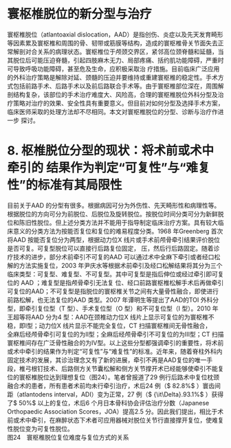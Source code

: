 # 寰枢椎脱位的新分型与治疗  
寰枢椎脱位（atlantoaxial dislocation，AAD）是指创伤、炎症以及先天发育畸形等因素累及寰枢椎和周围的骨、韧带或筋膜等结构，造成的寰枢椎骨关节面失去正常解剖对合关系的病理状态。寰枢椎位于颅颈交界区，紧邻高位颈脊髓和延髓，当其脱位后可能压迫脊髓，引起四肢麻木无力、局部疼痛、括约肌功能障碍，严重时可导致呼吸功能障碍，甚至危及生命，应积极采取治 疗措施。目前临床广泛应用的外科治疗策略是解除对延、颈髓的压迫并要维持或重建寰枢椎的稳定性。手术方式包括前路手术、后路手术以及前后路联合手术等。由于寰枢椎部位深在，周围解剖结构复杂，该部位的手术治疗难度大、风险高，合理的寰枢椎脱位外科分型及治疗策略对治疗的效果、安全性具有重要意义。但目前对如何分型及选择手术方案，临床医师采取的处理方法却不尽相同。本文对寰枢椎脱位的分型、诊断与治疗作进一步 探讨。  
# 8. 枢椎脱位分型的现状：将术前或术中牵引的 结果作为判定“可复性”与“难复性”的标准有其局限性  
目前关于AAD 的分型有很多。根据病因可分为外伤性、先天畸形性和病理性等。根据脱位的方向可分为前脱位、后脱位及旋转脱位。按脱位时间分类可分为新鲜脱位和陈旧性脱位。但上述分类方法并不能用于指导制定临床治疗方案。具有较大临床意义的分类方法为按能否复位和复位的难易程度分类。1968 年Greenberg 首次将AAD 按能否复位分为两型，根据动力位X 线片或手术前颅骨牵引结果评价脱位是否可复。可复型脱位可以直接行后路复位固定， 压，然后行后路固定。随着诊疗技术的进步，部分术前牵引不可复的AAD 可以通过术中全麻下牵引或者经口松解的方法实施复位，2003 年尹庆水等根据术前牵引及经口松解结果将其分为三个临床类型：可复型、难复型、不可复型。其中可复型是指后伸位或经过牵引即可复位的 AAD ；难复型是指颅骨牵引无法复 位、经口前路寰枢椎松解手术后再做牵引可复位的AAD；不可复型是指脱位的寰枢椎关节之间有大量骨性融合，即使进行前路松解，也无法复位的AAD 类型。2007 年谭明生等提出了AAD的TOI 外科分型，即牵引复位型（T 型）、手术复位型（O 型）和不可复位型（I 型）。2010 年王超等将AAD 分为4 型：AAD在颈椎动力位X 线片上显示可复位的为寰枢椎不稳，即Ⅰ型；动力位X 线片显示不能完全复位，CT 扫描寰枢椎间无骨性融合，  
全麻后经颅骨牵引可复位的为Ⅱ型；全麻后经颅骨牵引不可复位的为Ⅲ型；CT 扫描寰枢椎间存在广泛骨性融合的为Ⅳ型。以上这些分型都强调牵引的重要性，将术前或术中牵引的结果作为判定“可复性”与“难复性”的标准。近年来，随着脊柱外科内固定技术的发展，其诊治理念又有了新的进展，牵引不再是AAD复位的唯一手段，椎弓根钉技术、后路侧方关节囊松解和侧方关节撑开术已经能够使牵引不能复位的寰枢椎脱位达到理想复位（图24）。笔者曾报道了29 例行后路术中复位枕颈融合术的患者，所有患者术前均未行牵引治疗，术后24 例（$ 82.8\%$ ）寰齿间距（atlantodens interval，ADI）变为正常，27 例（$ {\it\Delta}.93.1\%$ ）获得了$ 50\%$  以上的复位，术后6 个月日本骨科协会评估治疗分数（Japanese Orthopaedic Association Scores，JOA）提高2.5 分。因此我们提出，相比于术前或术中牵引，在麻醉状态下术者可应用器械对脱位关节行直接撑开复位，使难复性脱位变为可复性脱位。  
图24　寰枢椎脱位复位难度与复位方式的关系  